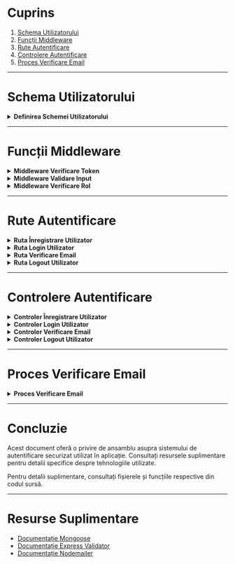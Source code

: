 # Cuprins

1. [Schema Utilizatorului](#schema-utilizatorului)
2. [Funcții Middleware](#funcții-middleware)
3. [Rute Autentificare](#rute-autentificare)
4. [Controlere Autentificare](#controlere-autentificare)
5. [Proces Verificare Email](#proces-verificare-email)

---

# Schema Utilizatorului

<details>
<summary><strong>Definirea Schemei Utilizatorului</strong></summary>

**Fișier:** `user.js`

Schema Utilizatorului definește structura datelor utilizatorului în baza de date.

- Câmpuri: `first_name`, `last_name`, `email`, `password`, `town`, `role`, etc.
- Parolele sunt hash-uite folosind bcrypt înainte de a fi salvate.
- Token-urile JWT sunt generate pentru sesiuni autentificate.

```js
const UserSchema = new mongoose.Schema({
  // definirea schemei
});
```

**Măsuri de Securitate:**

- Hash-uirea parolelor folosind bcrypt.
- Generarea token-urilor JWT cu un timp de expirare.

</details>

---

# Funcții Middleware

<details>
<summary><strong>Middleware Verificare Token</strong></summary>

**Fișier:** `verify.js`

Middleware-ul pentru Verificarea Token-ului asigură că solicitările conțin un token JWT valid.

- Verifică prezența unui token JWT în anteturile solicitărilor.
- Verifică token-ul și verifică dacă este pe lista neagră.
- Atașează datele utilizatorului la obiectul solicitării dacă token-ul este valid.

```js
export async function Verify(req, res, next) {
  // logica middleware-ului
}
```

</details>

<details>
<summary><strong>Middleware Validare Input</strong></summary>

**Fișier:** `validate.js`

Middleware-ul pentru Validarea Input-ului asigură că toate câmpurile necesare dintr-o solicitare sunt prezente și corect formate.

- Folosește express-validator pentru validare.
- Verifică câmpurile necesare și formatele lor.

```js
const { check, validationResult } = require("express-validator");
```

</details>

<details>
<summary><strong>Middleware Verificare Rol</strong></summary>

**Fișier:** `verify.js`

Middleware-ul pentru Verificarea Rolului verifică dacă utilizatorul are rolul corespunzător pentru a accesa anumite rute.

- Asigură că utilizatorul are permisiunile necesare în funcție de rolul său.

```js
export async function VerifyRole(req, res, next) {
  // logica middleware-ului
}
```

</details>

---

# Rute Autentificare

<details>
<summary><strong>Ruta Înregistrare Utilizator</strong></summary>

**Fișier:** `auth.js`

Ruta pentru Înregistrarea Utilizatorului gestionează înregistrarea utilizatorilor noi.

- Validează datele de input.
- Înregistrează un nou utilizator și trimite un email de verificare.

```js
router.post("/register", Validate, Register);
```

</details>

<details>
<summary><strong>Ruta Login Utilizator</strong></summary>

**Fișier:** `auth.js`

Ruta pentru Login-ul Utilizatorului gestionează autentificarea utilizatorilor.

- Validează email-ul și parola.
- Returnează un token JWT pentru sesiuni autentificate.

```js
router.post("/login", Validate, Login);
```

</details>

<details>
<summary><strong>Ruta Verificare Email</strong></summary>

**Fișier:** `auth.js`

Ruta pentru Verificarea Email-ului gestionează verificarea adreselor de email ale utilizatorilor.

- Verifică email-ul utilizatorului folosind un cod trimis prin email.

```js
router.post("/verifyEmail", Validate, VerifyEmail);
```

</details>

<details>
<summary><strong>Ruta Logout Utilizator</strong></summary>

**Fișier:** `auth.js`

Ruta pentru Logout-ul Utilizatorului gestionează deconectarea utilizatorilor.

- Deconectează utilizatorul prin punerea pe lista neagră a token-ului JWT.

```js
router.get("/logout", Verify, Logout);
```

</details>

---

# Controlere Autentificare

<details>
<summary><strong>Controler Înregistrare Utilizator</strong></summary>

**Fișier:** `auth.js`

Controlerul pentru Înregistrarea Utilizatorilor gestionează logica pentru înregistrarea utilizatorilor noi.

- Verifică existența utilizatorilor existenți.
- Salvează utilizatorii noi într-o colecție temporară de înregistrare.
- Trimite un email de verificare.

```js
export async function Register(req, res) {
  // logica controlerului
}
```

</details>

<details>
<summary><strong>Controler Login Utilizator</strong></summary>

**Fișier:** `auth.js`

Controlerul pentru Login-ul Utilizatorilor gestionează logica pentru autentificarea utilizatorilor.

- Validează credențialele utilizatorilor.
- Generează și returnează un token JWT.

```js
export async function Login(req, res) {
  // logica controlerului
}
```

</details>

<details>
<summary><strong>Controler Verificare Email</strong></summary>

**Fișier:** `auth.js`

Controlerul pentru Verificarea Email-ului gestionează logica pentru verificarea adreselor de email ale utilizatorilor.

- Verifică codul trimis la email-ul utilizatorului.
- Mută utilizatorul din colecția temporară în colecția principală de utilizatori după verificarea cu succes.

```js
export async function VerifyEmail(req, res) {
  // logica controlerului
}
```

</details>

<details>
<summary><strong>Controler Logout Utilizator</strong></summary>

**Fișier:** `auth.js`

Controlerul pentru Logout-ul Utilizatorilor gestionează logica pentru deconectarea utilizatorilor.

- Pune pe lista neagră token-ul JWT.

</details>

---

# Proces Verificare Email

<details>
<summary><strong>Proces Verificare Email</strong></summary>

**Fișier:** `verifyMail.js`

Procesul de Verificare a Email-ului trimite un email de verificare utilizatorilor nou înregistrați.

- Generează un cod unic de verificare.
- Trimite un email cu codul de verificare folosind nodemailer.
- Salvează codul de verificare în înregistrarea temporară a utilizatorului.

```js
function generateVerificationCode() {
  // funcția pentru generarea unui cod unic de verificare
}

export default async function SendVerificationEmail(tempUser) {
  // funcția pentru trimiterea email-ului de verificare
}
```

**Pași:**

1. **Generare Cod de Verificare:**

   - Se generează un cod de 6 cifre pentru a verifica adresa de email a utilizatorului.

   ```js
   function generateVerificationCode() {
     let digits = "0123456789";
     let code = "";
     for (let i = 0; i < 6; i++) {
       code += digits[Math.floor(Math.random() * 10)];
     }
     return code;
   }
   ```

2. **Trimitere Email de Verificare:**

   - Se trimite un email utilizatorului cu codul de verificare.

   ```js
   const mailOptions = {
     from: "support@example.com",
     to: tempUser.email,
     subject: "Verifică Adresa Ta de Email",
     text: `Folosește următorul cod pentru a-ți verifica email-ul: ${verificationCode}`,
     html: `<p>Folosește următorul cod pentru a-ți verifica email-ul: <strong>${verificationCode}</strong></p>`,
   };

   transporter.sendMail(mailOptions);
   ```

3. **Salvare Cod de Verificare:**

   - Codul de verificare este salvat în înregistrarea temporară a utilizatorului.

   ```js
   tempUser.verificationCode = verificationCode;
   await tempUser.save();
   ```

</details>

---

# Concluzie

Acest document oferă o privire de ansamblu asupra sistemului de autentificare securizat utilizat în aplicație. Consultați resursele suplimentare pentru detalii specifice despre tehnologiile utilizate.

Pentru detalii suplimentare, consultați fișierele și funcțiile respective din codul sursă.

---

# Resurse Suplimentare

- [Documentație Mongoose](https://mongoosejs.com/docs/guide.html)
- [Documentație Express Validator](https://express-validator.github.io/docs/)
- [Documentație Nodemailer](https://nodemailer.com/about/)